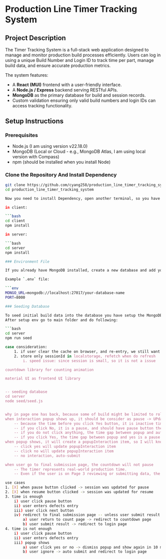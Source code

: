 # Production Line Timer Tracking System

## Project Description

The Timer Tracking System is a full-stack web application designed to manage and monitor production build processes efficiently. Users can log in using a unique Build Number and Login ID to track time per part, manage build data, and ensure accurate production metrics.

The system features:
- A **React (MUI)** frontend with a user-friendly interface.
- A **Node.js / Express** backend serving RESTful APIs.
- **MongoDB** as the primary database for build and session records.
- Custom validation ensuring only valid build numbers and login IDs can access tracking functionality.

## Setup Instructions

### Prerequisites
- Node.js (I am using version v22.18.0)
- MongoDB (Local or Cloud - e.g., MongoDB Atlas, I am using local version with Compass)
- npm (should be installed when you install Node)

### Clone the Repository And Install Dependency
```bash
git clone https://github.com/cyang258/production_line_timer_tracking_system.git
cd production_line_timer_tracking_system

Now you need to install Dependency, open another terminal, so you have one for client and one for server

in client:

```bash
cd client
npm install

in server:

```bash
cd server
npm install

### Environment File

If you already have MongoDB installed, create a new database and add your MongoDB connection string to the `.env` file.

Example `.env` file:

```env
MONGO_URL=mongodb://localhost:27017/your-database-name
PORT=8000

### Seeding Database

To seed initial build data into the database you have setup the MongoDB and env file first.
After setup env go to main folder and do following:

```bash
cd server
npm run seed

case consideration:
    1. if user clear the cache on browser, and re-entry, we still want to fetch the stored session data
    2. store only sessionId in localstorage, refetch when do refresh
        i. speed issue: since session is small, so it is not a issue

countdown library for counting animation

material UI as frontend UI library


-- seeding database
cd server
node seed/seed.js


why in page one has back, because some of build might be limited to role specific, if user want to change to another build, they might requre to change login ID as well
when interaction popup shows up, it should be consider as pause -> UPdate: added a flag for pause event: is popup interaction
    -- because the time before you click Yes button, it is inactive time, unpause time is active time
    -- if you click No, it is a pause, and should have pause button there in case you want to start work, however as punishment, you cannot access Next button until you click yes on next popup interaction
    -- if you do not click anything, the time gap between popup and auto-submit is a pause, once auto-submit, it will update resumeAt
    -- if you click Yes, the time gap between popup and yes is a pause, yes will trigger resume
when popup shows, it will create a popupInteraction item, so I will know when did it show from in popupShownAt and when click button in respondedAt
    -- click yes will update popupInteraction item
    -- click no will update popupInteraction item
    -- no interaction, auto-submit

when user go to final submission page, the countdown will not pause
    -- The timer represents real-world production time.
    -- Even if the user is on Page 3 reviewing or submitting data, the production process (in real life) hasn’t paused.

use cases
1. [X] when pause button clicked -> session was updated for pause
2. [X] when resume button clicked -> session was updated for resume
3. time is enough
    i) user click pause button
    ii) user enters defects entry
    iii) user click next button
    iv) redirect to final submission page -- unless user submit result or it should be considered as a pause
        a) user return to count page -> redirect to countdown page   
        b) user submit result -> redirect to login page
4. time is not enough
    i) user click pause button
    ii) user enters defects entry
    iii) popup shows
        a) user click yes or no -> dismiss popup and show again in 10 mins
        b) user ignore -> auto submit and redirect to login page